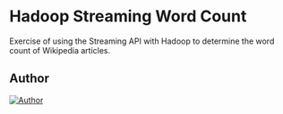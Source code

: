 # Hadoop Streaming Word Count

Exercise of using the Streaming API with Hadoop to determine the word count of Wikipedia articles.

## Author

[![Author](https://andrejanesic.com/git-signature.png)](https://github.com/andrejanesic)